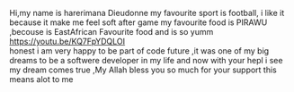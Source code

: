 Hi,my name is harerimana Dieudonne
my favourite sport is football, i like it because it make me feel soft after game
my favourite food is PIRAWU ,becouse is EastAfrican Favourite food and is so yumm
https://youtu.be/KQ7FpYDQLOI  
honest i am very happy to be part of code future ,it was one of my  big dreams to be a softwere developer in my life and now with your hepl i see my dream comes true ,My Allah bless you so much for your support this means alot to me